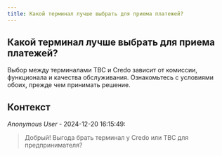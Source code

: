 ```yaml
---
title: Какой терминал лучше выбрать для приема платежей?
---
```


## Какой терминал лучше выбрать для приема платежей?

Выбор между терминалами TBC и Credo зависит от комиссии, функционала и качества обслуживания. Ознакомьтесь с условиями обоих, прежде чем принимать решение.

## Контекст

_Anonymous User_ - 2024-12-20 16:15:49:

> Добрый! Выгода брать терминал у Credo или TBC для предпринимателя?
